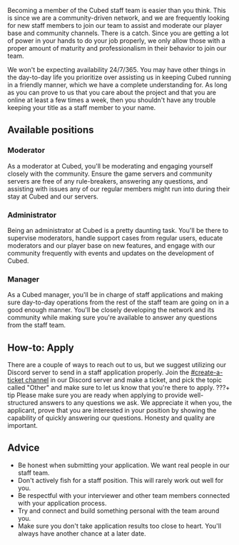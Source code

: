 Becoming a member of the Cubed staff team is easier than you think. This is since we are a community-driven network, and we are frequently looking for new staff members to join our team to assist and moderate our player base and community channels. There is a catch. Since you are getting a lot of power in your hands to do your job properly, we only allow those with a proper amount of maturity and professionalism in their behavior to join our team.

We won't be expecting availability 24/7/365. You may have other things in the day-to-day life you prioritize over assisting us in keeping Cubed running in a friendly manner, which we have a complete understanding for. As long as you can prove to us that you care about the project and that you are online at least a few times a week, then you shouldn't have any trouble keeping your title as a staff member to your name.
## Available positions
### Moderator
As a moderator at Cubed, you'll be moderating and engaging yourself closely with the community. Ensure the game servers and community servers are free of any rule-breakers, answering any questions, and assisting with issues any of our regular members might run into during their stay at Cubed and our servers.
### Administrator
Being an administrator at Cubed is a pretty daunting task. You'll be there to supervise moderators, handle support cases from regular users, educate moderators and our player base on new features, and engage with our community frequently with events and updates on the development of Cubed.
### Manager
As a Cubed manager, you'll be in charge of staff applications and making sure day-to-day operations from the rest of the staff team are going on in a good enough manner. You'll be closely developing the network and its community while making sure you're available to answer any questions from the staff team.
## How-to: Apply
There are a couple of ways to reach out to us, but we suggest utilizing our Discord server to send in a staff application properly. Join the [#create-a-ticket channel](https://discord.gg/rEzBArpASK) in our Discord server and make a ticket, and pick the topic called "Other" and make sure to let us know that you're there to apply.
???+ tip
    Please make sure you are ready when applying to provide well-structured answers to any questions we ask. We appreciate it when you, the applicant, prove that you are interested in your position by showing the capability of quickly answering our questions. Honesty and quality are important.
## Advice
- Be honest when submitting your application. We want real people in our staff team.
- Don't actively fish for a staff position. This will rarely work out well for you.
- Be respectful with your interviewer and other team members connected with your application process.
- Try and connect and build something personal with the team around you.
- Make sure you don't take application results too close to heart. You'll always have another chance at a later date.